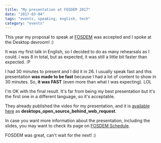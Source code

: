 ```yaml
---
title: "My presentation at FOSDEM 2017"
date: "2017-03-04"
tags: "events, speaking, english, tech"
category: "events"
---
```


This year my proposal to speak at [FOSDEM](http://fosdem.org) was accepted and I
spoke at the Desktop devroom! :)

It was my first talk in English, so I decided to do as many rehearsals as I
could. I was 8 in total, but as expected, it was still a little bit faster than
expected. :P

I had 30 minutes to present and I did it in 26. I usually speak fast and this
presentation **was made to be fast** because I had a lot of content to show in
30 minutes. So, **it was FAST** (even more than what I was expecting). LOL

I'm OK with the final result. It's far from being my best presentation but it's
the first one in a different language, so it's acceptable. 

They already published the video for my presentation, and it
is [available here](https://video.fosdem.org/2017/K.4.401/) as
**desktops\_open\_source\_behind\_web\_request**.

In case you want more information about the presentation, including the slides,
you may want to check its page
on
[FOSDEM Schedule](https://fosdem.org/2017/schedule/event/desktops_open_source_behind_web_request/).

FOSDEM was great, can't wait for the next! :)
